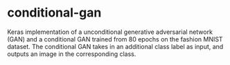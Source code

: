 # conditional-gan
Keras implementation of a unconditional generative adversarial network (GAN) and a conditional GAN trained from 80 epochs on the fashion MNIST dataset. The conditional GAN
takes in an additional class label as input, and outputs an image in the corresponding class.
